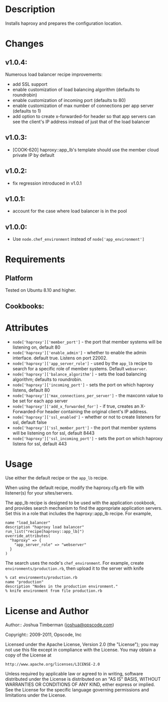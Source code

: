 Description
===========

Installs haproxy and prepares the configuration location.

Changes
=======

## v1.0.4:

Numerous load balancer recipe improvements:
* add SSL support
* enable customization of load balancing algorithm (defaults to roundrobin)
* enable customization of incoming port (defaults to 80)
* enable customization of max number of connections per app server (defaults to 1)
* add option to create x-forwarded-for header so that app servers can see the client's IP address instead of just that of the load balancer
 
## v1.0.3:

* [COOK-620] haproxy::app_lb's template should use the member cloud private IP by default

## v1.0.2:

* fix regression introduced in v1.0.1

## v1.0.1:

* account for the case where load balancer is in the pool

## v1.0.0:

* Use `node.chef_environment` instead of `node['app_environment']`

Requirements
============

## Platform

Tested on Ubuntu 8.10 and higher.

## Cookbooks:

Attributes
==========

* `node['haproxy']['member_port']` - the port that member systems will be listening on, default 80
* `node['haproxy']['enable_admin']` - whether to enable the admin interface. default true. Listens on port 22002.
* `node['haproxy']['app_server_role']` - used by the `app_lb` recipe to search for a specific role of member systems. Default `webserver`.
* `node['haproxy']['balance_algorithm']` - sets the load balancing algorithm; defaults to roundrobin.
* `node['haproxy']['incoming_port']` - sets the port on which haproxy listens, default 80
* `node['haproxy']['max_connections_per_server']` - the maxconn value to be set for each app server
* `node['haproxy']['add_x_forwarded_for']` - if true, creates an X-Forwarded-For header containing the original client's IP address.
* `node['haproxy']['ssl_enabled']` - whether or not to create listeners for ssl, default false
* `node['haproxy']['ssl_member_port']` - the port that member systems will be listening on for ssl, default 8443
* `node['haproxy']['ssl_incoming_port']` - sets the port on which haproxy listens for ssl, default 443

Usage
=====

Use either the default recipe or the `app_lb` recipe.

When using the default recipe, modify the haproxy.cfg.erb file with listener(s) for your sites/servers.

The app_lb recipe is designed to be used with the application cookbook, and provides search mechanism to find the appropriate application servers. Set this in a role that includes the haproxy::app_lb recipe. For example,

    name "load_balancer"
    description "haproxy load balancer"
    run_list("recipe[haproxy::app_lb]")
    override_attributes(
      "haproxy" => {
        "app_server_role" => "webserver"
      }
    )

The search uses the node's `chef_environment`. For example, create `environments/production.rb`, then upload it to the server with knife

    % cat environments/production.rb
    name "production"
    description "Nodes in the production environment."
    % knife environment from file production.rb

License and Author
==================

Author:: Joshua Timberman (<joshua@opscode.com>)

Copyright:: 2009-2011, Opscode, Inc

Licensed under the Apache License, Version 2.0 (the "License");
you may not use this file except in compliance with the License.
You may obtain a copy of the License at

    http://www.apache.org/licenses/LICENSE-2.0

Unless required by applicable law or agreed to in writing, software
distributed under the License is distributed on an "AS IS" BASIS,
WITHOUT WARRANTIES OR CONDITIONS OF ANY KIND, either express or implied.
See the License for the specific language governing permissions and
limitations under the License.
